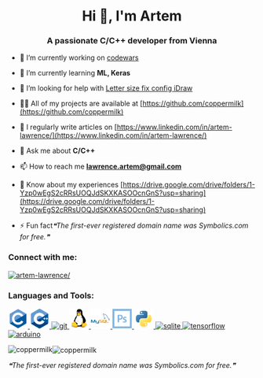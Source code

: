 <h1 align="center">Hi 👋, I'm Artem</h1>
<h3 align="center">A passionate C/C++ developer from Vienna</h3>


- 🔭 I’m currently working on [codewars](https://github.com/coppermilk/pixel_flow)

- 🌱 I’m currently learning **ML, Keras**

- 🤝 I’m looking for help with [Letter size fix config iDraw](https://github.com/coppermilk/letter_size_fix_config_idraw)

- 👨‍💻 All of my projects are available at [https://github.com/coppermilk](https://github.com/coppermilk)

- 📝 I regularly write articles on [https://www.linkedin.com/in/artem-lawrence/](https://www.linkedin.com/in/artem-lawrence/)

- 💬 Ask me about **C/C++**

- 📫 How to reach me **lawrence.artem@gmail.com**

- 📄 Know about my experiences [https://drive.google.com/drive/folders/1-Yzp0wEgS2cRRsUOQJdSKXKASOOcnGnS?usp=sharing](https://drive.google.com/drive/folders/1-Yzp0wEgS2cRRsUOQJdSKXKASOOcnGnS?usp=sharing)
<!--STARTS_HERE_QUOTE_README-->
- ⚡ Fun fact<i>❝The first-ever registered domain name was Symbolics.com for free.❞</i>
<!--ENDS_HERE_QUOTE_README-->

<h3 align="left">Connect with me:</h3>
<p align="left">
<a href="https://linkedin.com/in/artem-lawrence/" target="blank"><img align="center" src="https://raw.githubusercontent.com/rahuldkjain/github-profile-readme-generator/master/src/images/icons/Social/linked-in-alt.svg" alt="artem-lawrence/" height="30" width="40" /></a>
</p>

<h3 align="left">Languages and Tools:</h3>
<p align="left"> <a href="https://www.cprogramming.com/" target="_blank" rel="noreferrer"> <img src="https://raw.githubusercontent.com/devicons/devicon/master/icons/c/c-original.svg" alt="c" width="40" height="40"/> </a> <a href="https://www.w3schools.com/cpp/" target="_blank" rel="noreferrer"> <img src="https://raw.githubusercontent.com/devicons/devicon/master/icons/cplusplus/cplusplus-original.svg" alt="cplusplus" width="40" height="40"/> </a> <a href="https://git-scm.com/" target="_blank" rel="noreferrer"> <img src="https://www.vectorlogo.zone/logos/git-scm/git-scm-icon.svg" alt="git" width="40" height="40"/> </a> <a href="https://www.adobe.com/in/products/illustrator.html" target="_blank" rel="noreferrer"> </a> <a href="https://www.linux.org/" target="_blank" rel="noreferrer"> <img src="https://raw.githubusercontent.com/devicons/devicon/master/icons/linux/linux-original.svg" alt="linux" width="40" height="40"/> </a> <a href="https://www.mysql.com/" target="_blank" rel="noreferrer"> <img src="https://raw.githubusercontent.com/devicons/devicon/master/icons/mysql/mysql-original-wordmark.svg" alt="mysql" width="40" height="40"/> </a> <a href="https://www.photoshop.com/en" target="_blank" rel="noreferrer"> <img src="https://raw.githubusercontent.com/devicons/devicon/master/icons/photoshop/photoshop-line.svg" alt="photoshop" width="40" height="40"/> </a> <a href="https://www.python.org" target="_blank" rel="noreferrer"> <img src="https://raw.githubusercontent.com/devicons/devicon/master/icons/python/python-original.svg" alt="python" width="40" height="40"/> </a> <a href="https://www.sqlite.org/" target="_blank" rel="noreferrer"> <img src="https://www.vectorlogo.zone/logos/sqlite/sqlite-icon.svg" alt="sqlite" width="40" height="40"/> </a> <a href="https://www.tensorflow.org" target="_blank" rel="noreferrer"> <img src="https://www.vectorlogo.zone/logos/tensorflow/tensorflow-icon.svg" alt="tensorflow" width="40" height="40"/> </a>  <a href="https://www.arduino.cc/" target="_blank" rel="noreferrer"> <img src="https://cdn.worldvectorlogo.com/logos/arduino-1.svg" alt="arduino" width="40" height="40"/> </a></p>

<p><img align="left" src="https://github-readme-stats.vercel.app/api/top-langs?username=coppermilk&show_icons=true&locale=en&layout=compact" alt="coppermilk" /><img align="center" src="https://github-readme-streak-stats.herokuapp.com/?user=coppermilk&" alt="coppermilk" /></p>



<!--STARTS_HERE_QUOTE_README-->
<i>❝The first-ever registered domain name was Symbolics.com for free.❞</i>
<!--ENDS_HERE_QUOTE_README-->

